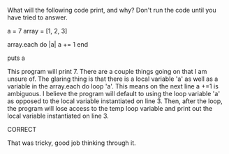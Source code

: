 What will the following code print, and why? Don't run the code until you have tried to answer.

a = 7
array = [1, 2, 3]

array.each do |a|
  a += 1
end

puts a

This program will print 7. There are a couple things going on that I am unsure of. The glaring thing is that there is a local variable 'a' as well as a variable in the array.each do loop 'a'. This means on the next line a +=1 is ambiguous. I believe the program will default to using the loop variable 'a' as opposed to the local variable instantiated on line 3. Then, after the loop, the program will lose access to the temp loop variable and print out the local variable instantiated on line 3.

CORRECT

That was tricky, good job thinking through it.